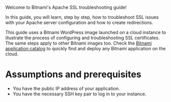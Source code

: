 Welcome to Bitnami's Apache SSL troubleshooting guide!

In this guide, you will learn, step by step, how to troubleshoot SSL issues with your Apache server configuration and how to create redirections.

This guide uses a Bitnami WordPress image launched on a cloud instance to illustrate the process of configuring and troubleshooting SSL certificates. The same steps apply to other Bitnami images too. Check the [Bitnami application catalog](https://bitnami.com/stacks) to quickly find and deploy any Bitnami application on the cloud.

# Assumptions and prerequisites

* You have the public IP address of your application.
* You have the necessary SSH key pair to log in to your instance.
